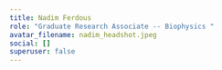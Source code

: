 ```yaml
---
title: Nadim Ferdous
role: "Graduate Research Associate -- Biophysics "
avatar_filename: nadim_headshot.jpeg
social: []
superuser: false
---
```

